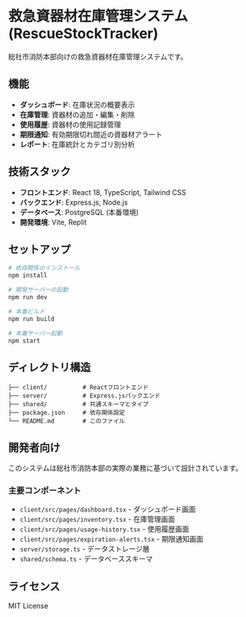 # 救急資器材在庫管理システム (RescueStockTracker)

総社市消防本部向けの救急資器材在庫管理システムです。

## 機能

- **ダッシュボード**: 在庫状況の概要表示
- **在庫管理**: 資器材の追加・編集・削除
- **使用履歴**: 資器材の使用記録管理
- **期限通知**: 有効期限切れ間近の資器材アラート
- **レポート**: 在庫統計とカテゴリ別分析

## 技術スタック

- **フロントエンド**: React 18, TypeScript, Tailwind CSS
- **バックエンド**: Express.js, Node.js
- **データベース**: PostgreSQL (本番環境)
- **開発環境**: Vite, Replit

## セットアップ

```bash
# 依存関係のインストール
npm install

# 開発サーバーの起動
npm run dev

# 本番ビルド
npm run build

# 本番サーバー起動
npm start
```

## ディレクトリ構造

```
├── client/          # Reactフロントエンド
├── server/          # Express.jsバックエンド
├── shared/          # 共通スキーマとタイプ
├── package.json     # 依存関係設定
└── README.md        # このファイル
```

## 開発者向け

このシステムは総社市消防本部の実際の業務に基づいて設計されています。

### 主要コンポーネント

- `client/src/pages/dashboard.tsx` - ダッシュボード画面
- `client/src/pages/inventory.tsx` - 在庫管理画面
- `client/src/pages/usage-history.tsx` - 使用履歴画面
- `client/src/pages/expiration-alerts.tsx` - 期限通知画面
- `server/storage.ts` - データストレージ層
- `shared/schema.ts` - データベーススキーマ

## ライセンス

MIT License